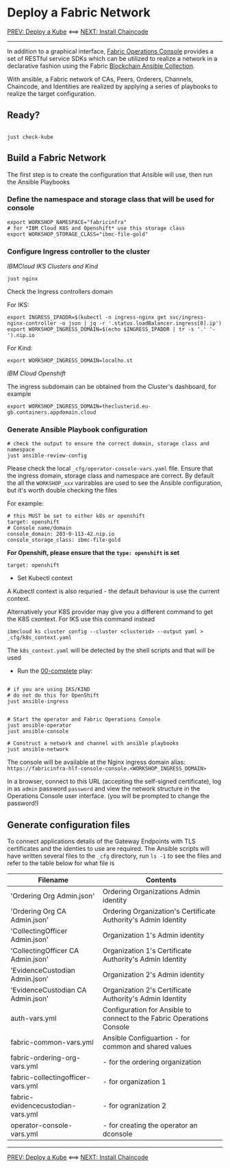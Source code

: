 # Deploy a Fabric Network

[PREV: Deploy a Kube](10-kube.md) <==> [NEXT: Install Chaincode](30-chaincode.md)

---

In addition to a graphical interface, [Fabric Operations Console](https://github.com/hyperledger-labs/fabric-operations-console) provides a set of RESTful service SDKs which can be utilized to realize a network in a declarative fashion using the Fabric [Blockchain Ansible Collection](https://github.com/IBM-Blockchain/ansible-collection).

With ansible, a Fabric network of CAs, Peers, Orderers, Channels, Chaincode, and Identities are
realized by applying a series of playbooks to realize the target configuration.

## Ready?

```shell

just check-kube

```

## Build a Fabric Network

The first step is to create the configuration that Ansible will use, then run the Ansible Playbooks

### Define the namespace and storage class that will be used for console

```shell
export WORKSHOP_NAMESPACE="fabricinfra"
# for *IBM Cloud K8S and Openshift* use this storage class
export WORKSHOP_STORAGE_CLASS="ibmc-file-gold"
```


### Configure Ingress controller to the cluster
*IBMCloud IKS Clusters and Kind* 

```shell
just nginx
```

Check the Ingress controllers domain

For IKS:
```shell
export INGRESS_IPADDR=$(kubectl -n ingress-nginx get svc/ingress-nginx-controller -o json | jq -r '.status.loadBalancer.ingress[0].ip')
export WORKSHOP_INGRESS_DOMAIN=$(echo $INGRESS_IPADDR | tr -s '.' '-').nip.io
```

For Kind:
```shell
export WORKSHOP_INGRESS_DOMAIN=localho.st
```

*IBM Cloud Openshift*

The ingress subdomain can be obtained from the Cluster's dashboard, for example

```shell
export WORKSHOP_INGRESS_DOMAIN=theclusterid.eu-gb.containers.appdomain.cloud
```

### Generate Ansible Playbook configuration

```shell
# check the output to ensure the correct domain, storage class and namespace
just ansible-review-config
```

Please check the local `_cfg/operator-console-vars.yaml` file. Ensure that the ingress domain, storage class and namespace are correct.  By default the all the `WORKSHOP_xxx` varirables are used to see the Ansible configuration, but it's worth double checking the files

For example:
```shell
# this MUST be set to either k8s or openshift
target: openshift
# Console name/domain
console_domain: 203-0-113-42.nip.io
console_storage_class: ibmc-file-gold
```

**For Openshift, please ensure that the `type: openshift` is set**

```
target: openshift
```

- Set Kubectl context

A Kubectl context is also requried - the default behaviour is use the current context.


Alternatively your K8S provider may give you a different command to get the K8S cxontext.
For IKS use this command instead
```shell
ibmcloud ks cluster config --cluster <clusterid> --output yaml > _cfg/k8s_context.yaml
```

The `k8s_context.yaml` will be detected by the shell scripts and that will be used


- Run the [00-complete](../../infrastructure/fabric_network_playbooks/00-complete.yml) play:
```shell

# if you are using IKS/KIND 
# do not do this for OpenShift
just ansible-ingress


# Start the operator and Fabric Operations Console
just ansible-operator
just ansible-console

# Construct a network and channel with ansible playbooks
just ansible-network

```
The console will be available at the Nginx ingress domain alias:
`https://fabricinfra-hlf-console-console.<WORKSHOP_INGRESS_DOMAIN>`


In a browser, connect to this URL (accepting the self-signed certificate), log in as `admin` password `password` and view the network structure in the Operations Console user interface. (you will be prompted to change the password!)

## Generate configuration files

To connect applications details of the Gateway Endpoints with TLS certificates and the identies to use are required.
The Ansible scripts will have written several files to the `_cfg` directory, run `ls -1` to see the files and refer to the table below for what file is

| Filename                     | Contents                                                              |
|------------------------------|-----------------------------------------------------------------------|
| 'Ordering Org Admin.json'    | Ordering Organizations Admin identity                                 |
| 'Ordering Org CA Admin.json' | Ordering Organization's Certificate Authority's Admin Identity        |
| 'CollectingOfficer Admin.json'            | Organization 1's Admin identity                                       |
| 'CollectingOfficer CA Admin.json'         | Organization 1's Certificate Authority's Admin Identity               |
| 'EvidenceCustodian Admin.json'            | Organization 2's Admin identity                                       |
| 'EvidenceCustodian CA Admin.json'         | Organization 2's Certificate Authority's Admin Identity               |
| auth-vars.yml                | Configuration for Ansible to connect to the Fabric Operations Console |
| fabric-common-vars.yml       | Ansible Configuartion - for common and shared values                  |
| fabric-ordering-org-vars.yml | - for the ordering organization                                       |
| fabric-collectingofficer-vars.yml         | - for organization 1                                                  |
| fabric-evidencecustodian-vars.yml         | - for ogranization 2                                                  |
| operator-console-vars.yml    | - for creating the operator an dconsole                               |


---

[PREV: Deploy a Kube](10-kube.md) <==> [NEXT: Install Chaincode](31-fabric-ansible-chaincode.md)
